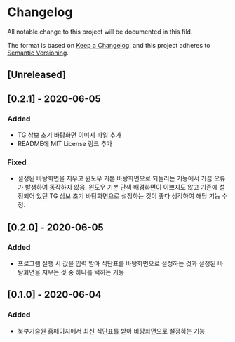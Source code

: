 # Changelog

All notable change to this project will be documented in this fild.

The format is based on [Keep a Changelog](https://keepachangelog.com/en/1.0.0), and this project adheres to [Semantic Versioning](https://semver.org/spec/v2.0.0.html).

## [Unreleased]

## [0.2.1] - 2020-06-05

### Added

- TG 삼보 초기 바탕화면 이미지 파일 추가
- README에 MIT License 링크 추가

### Fixed

- 설정된 바탕화면을 지우고 윈도우 기본 바탕화면으로 되돌리는 기능에서 가끔 오류가 발생하여 동작하지 않음. 윈도우 기본 단색 배경화면이 이쁘지도 않고 기존에 설정되어 있던 TG 삼보 초기 바탕화면으로 설정하는 것이 좋다 생각하여 해당 기능 수정.

## [0.2.0] - 2020-06-05

### Added

- 프로그램 실행 시 값을 입력 받아 식단표를 바탕화면으로 설정하는 것과 설정된 바탕화면을 지우는 것 중 하나를 택하는 기능

## [0.1.0] - 2020-06-04

### Added

- 북부기술원 홈페이지에서 최신 식단표를 받아 바탕화면으로 설정하는 기능